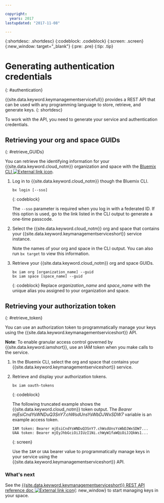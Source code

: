 ```yaml
---

copyright:
  years: 2017
lastupdated: "2017-11-08"

---
```


{:shortdesc: .shortdesc}
{:codeblock: .codeblock}
{:screen: .screen}
{:new_window: target="_blank"}
{:pre: .pre}
{:tip: .tip}

# Generating authentication credentials
{: #authentication}

{{site.data.keyword.keymanagementservicefull}} provides a REST API that can be used with any programming language to store, retrieve, and generate keys.
{: shortdesc}

To work with the API, you need to generate your service and authentication credentials.

## Retrieving your org and space GUIDs
{: #retrieve_GUIDs}

You can retrieve the identifying information for your {{site.data.keyword.cloud_notm}} organization and space with the [Bluemix CLI ![External link icon](../../icons/launch-glyph.svg "External link icon")](https://console.bluemix.net/docs/cli/reference/bluemix_cli/index.html#getting-started).

1. Log in to {{site.data.keyword.cloud_notm}} though the Bluemix CLI.

    ```
    bx login [--sso]
    ```
    {: codeblock}

    The `--sso` parameter is required when you log in with a federated ID. If this option is used, go to the link listed in the CLI output to generate a one-time passcode.

2. Select the {{site.data.keyword.cloud_notm}} org and space that contains your {{site.data.keyword.keymanagementserviceshort}} service instance.

    Note the names of your org and space in the CLI output. You can also run `bx target` to view this information.

3. Retrieve your {{site.data.keyword.cloud_notm}} org and space GUIDs.

    ```
    bx iam org [organization_name] --guid
    bx iam space [space_name] --guid
    ```
    {: codeblock}
    Replace _organization_name_ and _space_name_ with the unique alias you assigned to your organization and space.

## Retrieving your authorization token
{: #retrieve_token}

You can use an authorization token to programmatically manage your keys using the {{site.data.keyword.keymanagementserviceshort}} API.

**Note**: To enable granular access control governed by {{site.data.keyword.iamshort}}, use an IAM token when you make calls to the service.

1. In the Bluemix CLI, select the org and space that contains your {{site.data.keyword.keymanagementserviceshort}} service.

2. Retrieve and display your authorization tokens.

    ```
    bx iam oauth-tokens
    ```
    {: codeblock}

    The following truncated example shows the {{site.data.keyword.cloud_notm}} token output. The _Bearer mjEsiCndYsWNDuQ3SnY7.chWsdUnsYsWbDJWxSDW7_ variable is an example access token.

    ```
    IAM token: Bearer mjEsiCndYsWNDuQ3SnY7.chWsdUnsYsWbDJWxSDW7...
    UAA token: Bearer mjEyJhbGciOiJIUzI1Ni.chWyW1faWQiOiJJQkWs1...
    ```
    {: screen}

    Use the `IAM` or `UAA` bearer value to programmatically manage keys in your service using the {{site.data.keyword.keymanagementserviceshort}} API.

### What's next

See the [{{site.data.keyword.keymanagementserviceshort}} REST API reference doc ![External link icon](../../icons/launch-glyph.svg "External link icon")](https://console.ng.bluemix.net/apidocs/639){: new_window} to start managing keys in your space.
